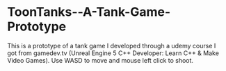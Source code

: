 # ToonTanks--A-Tank-Game-Prototype
This is a prototype of a tank game I developed through a udemy course I got from gamedev.tv (Unreal Engine 5 C++ Developer: Learn C++ &amp; Make Video Games). Use WASD to move and mouse left click to shoot.

